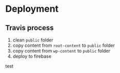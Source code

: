 # Deployment
## Travis process
1. clean `public` folder
2. copy content from `root-content` to `public` folder
3. copy content from `wp-content` to `public` folder
4. deploy to firebase

test
